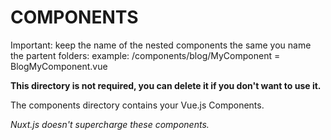 # COMPONENTS

Important: keep the name of the nested components the same you name the partent folders:
example: /components/blog/MyComponent = BlogMyComponent.vue

**This directory is not required, you can delete it if you don't want to use it.**

The components directory contains your Vue.js Components.

_Nuxt.js doesn't supercharge these components._
